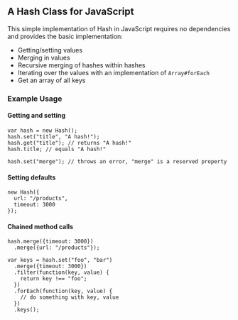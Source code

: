 ## A Hash Class for JavaScript

This simple implementation of Hash in JavaScript requires no dependencies and provides the basic implementation:

- Getting/setting values
- Merging in values
- Recursive merging of hashes within hashes
- Iterating over the values with an implementation of `Array#forEach`
- Get an array of all keys

### Example Usage

#### Getting and setting

    var hash = new Hash();
    hash.set("title", "A hash!");
    hash.get("title"); // returns "A hash!"
    hash.title; // equals "A hash!"

    hash.set("merge"); // throws an error, "merge" is a reserved property

#### Setting defaults

    new Hash({
      url: "/products",
      timeout: 3000
    });

#### Chained method calls

    hash.merge({timeout: 3000})
      .merge({url: "/products"});

    var keys = hash.set("foo", "bar")
      .merge({timeout: 3000})
      .filter(function(key, value) {
        return key !== "foo";
      })
      .forEach(function(key, value) {
        // do something with key, value
      })
      .keys();
